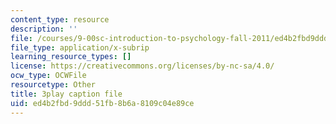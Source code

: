 ```yaml
---
content_type: resource
description: ''
file: /courses/9-00sc-introduction-to-psychology-fall-2011/ed4b2fbd9ddd51fb8b6a8109c04e89ce_yBYebcVw8Zk.vtt
file_type: application/x-subrip
learning_resource_types: []
license: https://creativecommons.org/licenses/by-nc-sa/4.0/
ocw_type: OCWFile
resourcetype: Other
title: 3play caption file
uid: ed4b2fbd-9ddd-51fb-8b6a-8109c04e89ce
---
```

